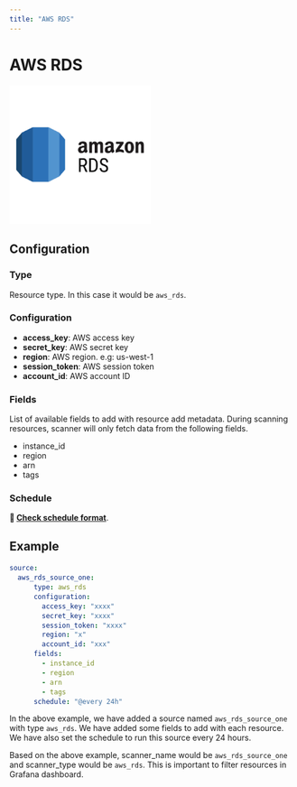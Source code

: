```yaml
---
title: "AWS RDS"
---
```


# AWS RDS

<img src="/img/aws_rds_icon.png" alt="AWS RDS" width="250"/>

## Configuration

### Type

Resource type. In this case it would be `aws_rds`.

### Configuration

- **access_key**: AWS access key
- **secret_key**: AWS secret key
- **region**: AWS region. e.g: us-west-1
- **session_token**: AWS session token
- **account_id**: AWS account ID

### Fields

List of available fields to add with resource add metadata. During scanning resources, scanner will only fetch data 
from the following fields.

- instance_id
- region
- arn
- tags

### Schedule

**🔗 [Check schedule format](/docs/configuration/scanner/overview#schedule-format)**.

## Example

```yaml
source:
  aws_rds_source_one:
      type: aws_rds
      configuration:
        access_key: "xxxx"
        secret_key: "xxxx"
        session_token: "xxxx"
        region: "x"
        account_id: "xxx"
      fields:
        - instance_id
        - region
        - arn
        - tags
      schedule: "@every 24h"
```

In the above example, we have added a source named `aws_rds_source_one` with type `aws_rds`. We have added some fields to add with each resource. 
We have also set the schedule to run this source every 24 hours.

Based on the above example, scanner_name would be `aws_rds_source_one` and scanner_type would be `aws_rds`. This is 
important to filter resources in Grafana dashboard.